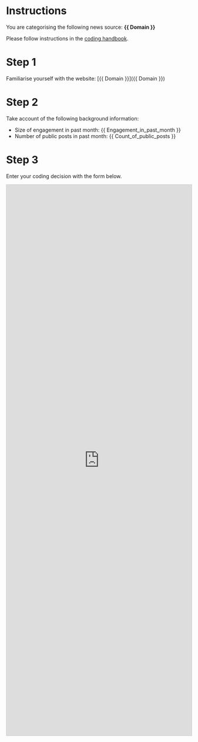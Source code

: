 # Instructions

You are categorising the following news source: **{{ Domain }}**

Please follow instructions in the [coding handbook](http://comprop.oii.ox.ac.uk/).

# Step 1

Familiarise yourself with the website: [{{ Domain }}]({{ Domain }})

# Step 2

Take account of the following background information:

* Size of engagement in past month: {{ Engagement_in_past_month }}
* Number of public posts in past month: {{ Count_of_public_posts }}

# Step 3

Enter your coding decision with the form below.

<iframe class="airtable-embed"
    src="https://airtable.com/embed/shra38QF3aALor26z?backgroundColor=blue&prefill_Media%20source={{ Domain }}&prefill_Coder={{ coder_name }}" frameborder="0"
    onmousewheel="" width="100%" height="1500" style="background: transparent; border: 1px solid #ccc;"></iframe>